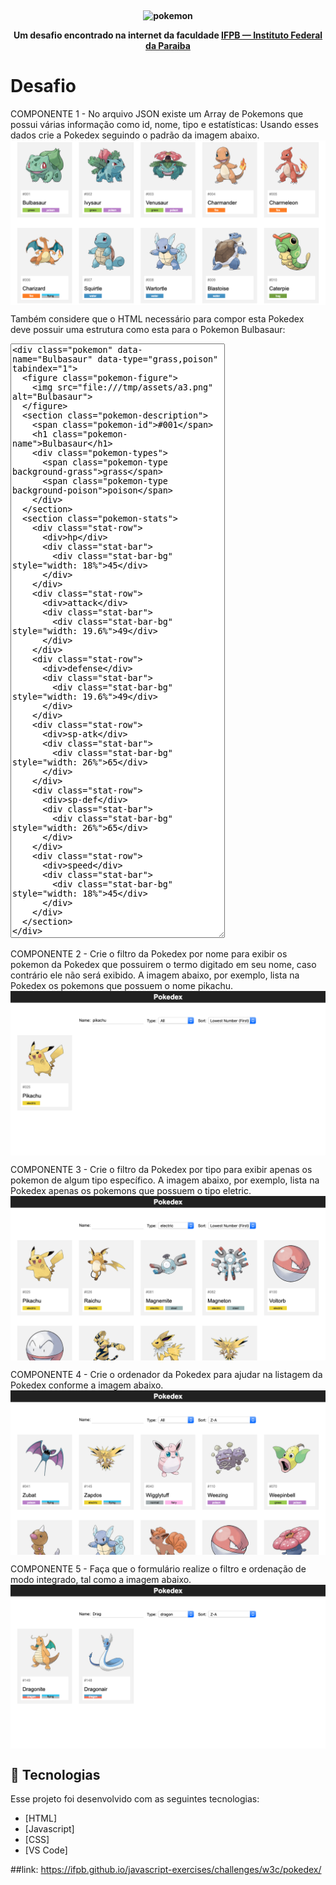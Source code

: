<h4 align="center">
<img align="center" alt="pokemon" src="./gif/pokemon.gif">

Um desafio encontrado na internet da faculdade <u>IFPB — Instituto Federal da Paraiba </u>
</h4>

<h1>Desafio</h1>
<p>COMPONENTE 1 - No arquivo JSON existe um Array de Pokemons que possui várias informação como id, nome, tipo e estatísticas:
Usando esses dados crie a Pokedex seguindo o padrão da imagem abaixo.
<img align="center" alt="componente 1" src="./gif/component-1.png">

Também considere que o HTML necessário para compor esta Pokedex deve possuir uma estrutura como esta para o Pokemon Bulbasaur:
</p>
<textarea readonly rows='63' cols='40'>
<div class="pokemon" data-name="Bulbasaur" data-type="grass,poison" tabindex="1">
  <figure class="pokemon-figure">
    <img src="img/Bulbasaur.png" alt="Bulbasaur">
  </figure>
  <section class="pokemon-description">
    <span class="pokemon-id">#001</span>
    <h1 class="pokemon-name">Bulbasaur</h1>
    <div class="pokemon-types">
      <span class="pokemon-type background-grass">grass</span>
      <span class="pokemon-type background-poison">poison</span>
    </div>
  </section>
  <section class="pokemon-stats">
    <div class="stat-row">
      <div>hp</div>
      <div class="stat-bar">
        <div class="stat-bar-bg" style="width: 18%">45</div>
      </div>
    </div>
    <div class="stat-row">
      <div>attack</div>
      <div class="stat-bar">
        <div class="stat-bar-bg" style="width: 19.6%">49</div>
      </div>
    </div>
    <div class="stat-row">
      <div>defense</div>
      <div class="stat-bar">
        <div class="stat-bar-bg" style="width: 19.6%">49</div>
      </div>
    </div>
    <div class="stat-row">
      <div>sp-atk</div>
      <div class="stat-bar">
        <div class="stat-bar-bg" style="width: 26%">65</div>
      </div>
    </div>
    <div class="stat-row">
      <div>sp-def</div>
      <div class="stat-bar">
        <div class="stat-bar-bg" style="width: 26%">65</div>
      </div>
    </div>
    <div class="stat-row">
      <div>speed</div>
      <div class="stat-bar">
        <div class="stat-bar-bg" style="width: 18%">45</div>
      </div>
    </div>
  </section>
</div></textarea>

<p>COMPONENTE 2 - Crie o filtro da Pokedex por nome para exibir os pokemon da Pokedex que possuirem o termo digitado em seu nome, caso contrário ele não será exibido. A imagem abaixo, por exemplo, lista na Pokedex os pokemons que possuem o nome pikachu.
<img align="center" alt="componente 2" src="./gif/component-2.png"></p>

<p>
COMPONENTE 3 - Crie o filtro da Pokedex por tipo para exibir apenas os pokemon de algum tipo específico. A imagem abaixo, por exemplo, lista na Pokedex apenas os pokemons que possuem o tipo eletric.
<img align="center" alt="componente 3" src="./gif/component-3.png">
</p>
<p>COMPONENTE 4 - Crie o ordenador da Pokedex para ajudar na listagem da Pokedex conforme a imagem abaixo.
<img align="center" alt="componente 4" src="./gif/component-4.png">
</p>
<p>COMPONENTE 5 - Faça que o formulário realize o filtro e ordenação de modo integrado, tal como a imagem abaixo.
<img align="center" alt="componente 5" src="./gif/component-5.png">
</p>


## :rocket: Tecnologias

Esse projeto foi desenvolvido com as seguintes tecnologias:

-  [HTML]
-  [Javascript]
-  [CSS]
-  [VS Code]

##link:
https://ifpb.github.io/javascript-exercises/challenges/w3c/pokedex/
